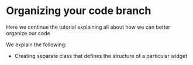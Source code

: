 # Organizing your code branch

Here we continue the tutorial explaining all about how we can better organize our code

We explain the following:

* Creating separate class that defines the structure of a particular widget